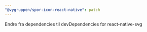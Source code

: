 ```yaml
---
"@vygruppen/spor-icon-react-native": patch
---
```


Endre fra dependencies til devDependencies for react-native-svg

